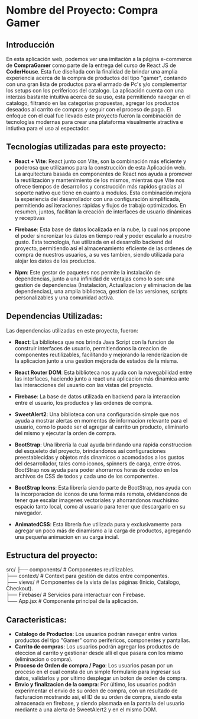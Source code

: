 # Nombre del Proyecto: Compra Gamer
## Introducción
En esta aplicación web, podemos ver una imitación a la página e-commerce de **CompraGamer** como parte de la entrega del curso de React JS de **CoderHouse**. Esta fue diseñada con la finalidad de brindar una amplia experiencia acerca de la compra de productos del tipo "gamer", contando con una gran lista de productos para el armado de Pc's y/o complementar los setups con los perifericos del catalogo. La aplicación cuenta con una interzas bastante intuitiva acerca de su uso, esta permitiendo navegar en el catalogo, filtrando en las categorías propuestas, agregar los productos deseados al carrito de compras y seguir con el proceso de pago.
El enfoque con el cual fue llevado este proyecto fueron la combinación de tecnologías modernas para crear una plataforma visualmente atractiva e intiutiva para el uso al espectador.

## Tecnologías utilizadas para este proyecto:
- **React + Vite**: React junto con Vite, son la combinación más eficiente y poderosa que utilizamos para la construcción de esta Aplicación web. La arquitectura basada en componentes de React nos ayuda a promover la reutilización y mantenimiento de los mismos, mientras que Vite nos ofrece tiempos de desarrollos y construcción más rapidos gracias al soporte nativo que tiene en cuanto a modulos. Esta combinación mejora la experiencia del desarrollador con una configuración simplificada, permitiendo así iteraciones rápidas y flujos de trabajo optimizados. 
En resumen, juntos, facilitan la creación de interfaces de usuario dinámicas y receptivas

- **Firebase**: Esta base de datos localizada en la nube, la cual nos propone el poder sincronizar los datos en tiempo real y poder escalarlo a nuestro gusto. Esta tecnología, fue utilizada en el desarrollo backend del proyecto, permitiendo así el almacenamiento eficiente de las ordenes de compra de nuestros usuarios, a su ves tambien, siendo utilizada para alojar los datos de los productos.

- **Npm**: Este gestor de paquetes nos permite la instalación de dependencias, junto a una infinidad de ventajas como lo son: una gestion de dependencias (Instalación, Actualizacion y eliminacion de las dependencias), una amplia biblioteca, gestion de las versiones, scripts personalizables y una comunidad activa.

## Dependencias Utilizadas:
Las dependencias utilizadas en este proyecto, fueron:

- **React**: La biblioteca que nos brinda Java Script con la funcion de construir interfaces de usuario, permitiendonos la creacion de componentes reutilizables, facilitando y mejorando la renderizacion de la aplicacion junto a una gestion mejorada de estados de la misma.

- **React Router DOM**: Esta biblioteca nos ayuda con la navegabilidad entre las interfaces, haciendo junto a react una aplicacion más dinamica ante las interacciones del usuario con las vistas del proyecto.

- **Firebase**: La base de datos utilizada en backend para la interaccion entre el usuario, los productos y las ordenes de compra.

- **SweetAlert2**: Una biblioteca con una configuración simple que nos ayuda a mostrar alertas en momentos de informacion relevante para el usuario, como lo puede ser el agregar al carrito un producto, eliminarlo del mismo y ejecutar la orden de compra.

- **BootStrap**: Una librería la cual ayuda brindando una rapida construccion del esqueleto del proyecto, brindandonos así configuraciones preestablecidas y objetos más dinamicos o acomodados a los gustos del desarrollador, tales como iconos, spinners de carga, entre otros. BootStrap nos ayuda para poder ahorrarnos horas de codeo en los archivos de CSS de todos y cada uno de los componentes.

- **BootStrap Icons**: Esta librería siendo parte de BootStrap, nos ayuda con la incorporacion de iconos de una forma más remota, olvidandonos de tener que escalar imagenes vectoriales y ahorrandonos muchisimo espacio tanto local, como al usuario para tener que descargarlo en su navegador.

- **AnimatedCSS**: Esta librería fue utilizada pura y exclusivamente para agregar un poco más de dinamismo a la carga de productos, agregando una pequeña animacion en su carga incial.

## Estructura del proyecto:
src/ 
├── components/ # Componentes reutilizables.                                                                                                                                                                                  
├── context/ # Context para gestión de datos entre componentes.                                                                                                                                                               
├── views/ # Componentes de la vista de las páginas (Inicio, Catálogo, Checkout).                                                                                                                                             
├── Firebase/ # Servicios para interactuar con Firebase.                                                                                                                                                                      
└── App.jsx # Componente principal de la aplicación.                                                                                                 

## Caracteristicas:
- **Catalogo de Productos**: Los usuarios podrán navegar entre varios productos del tipo "Gamer" como perifericos, componentes y pantallas.
- **Carrito de compras**: Los usuarios podrán agregar los productos de eleccion al carrito y gestionar desde allí el que pasara con los mismo (eliminacion o compra).
- **Proceso de Orden de compra / Pago**: Los usuarios pasan por un proceso en el cual consta de un simple formulario para ingresar sus datos, validarlos y por ultimo desplegar un boton de orden de compra.
- **Envio y finalizacion de la compra**: Por último, los usuarios podrán experimentar el envio de su orden de compra, con un resultado de facturacion mostrando asi, el ID de su orden de compra, siendo esta almacenada en firebase, y siendo plasmada en la pantalla del usuario mediante a una alerta de SweetAlert2 y en el mismo DOM.
